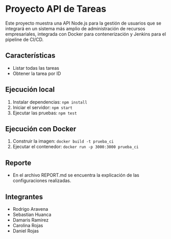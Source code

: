 # Proyecto API de Tareas

Este proyecto muestra una API Node.js para la gestión de usuarios que se integrará en un sistema más amplio de administración de
recursos empresariales, integrada con Docker para contenerización y Jenkins para el pipeline de CI/CD.

## Características

- Listar todas las tareas
- Obtener la tarea por ID

## Ejecución local

1. Instalar dependencias: `npm install`
2. Iniciar el servidor: `npm start`
3. Ejecutar las pruebas: `npm test`

## Ejecución con Docker

1. Construir la imagen: `docker build -t prueba_ci`
2. Ejecutar el contenedor: `docker run -p 3000:3000 prueba_ci`

## Reporte
- En el archivo REPORT.md se encuentra la explicación de las configuraciones realizadas.

## Integrantes
- Rodrigo Aravena
- Sebastian Huanca
- Damaris Ramirez
- Carolina Rojas
- Daniel Rojas